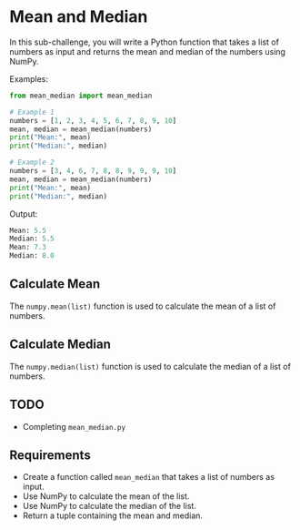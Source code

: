 # Mean and Median

In this sub-challenge, you will write a Python function that takes a list of numbers as input and returns the mean and median of the numbers using NumPy.

Examples:

```python
from mean_median import mean_median

# Example 1
numbers = [1, 2, 3, 4, 5, 6, 7, 8, 9, 10]
mean, median = mean_median(numbers)
print("Mean:", mean)
print("Median:", median)

# Example 2
numbers = [3, 4, 6, 7, 8, 8, 9, 9, 9, 10]
mean, median = mean_median(numbers)
print("Mean:", mean)
print("Median:", median)
```

Output:

```python
Mean: 5.5
Median: 5.5
Mean: 7.3
Median: 8.0
```

## Calculate Mean

The `numpy.mean(list)` function is used to calculate the mean of a list of numbers.

## Calculate Median

The `numpy.median(list)` function is used to calculate the median of a list of numbers.

## TODO

- Completing `mean_median.py`

## Requirements

- Create a function called `mean_median` that takes a list of numbers as input.
- Use NumPy to calculate the mean of the list.
- Use NumPy to calculate the median of the list.
- Return a tuple containing the mean and median.
